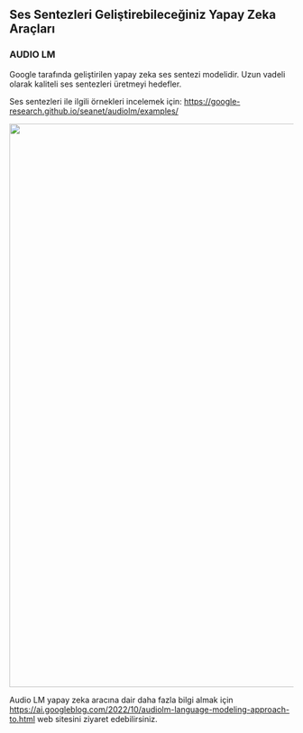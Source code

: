 ## Ses Sentezleri Geliştirebileceğiniz Yapay Zeka Araçları 
### AUDIO LM
Google tarafında geliştirilen yapay zeka ses sentezi modelidir. Uzun vadeli olarak kaliteli ses sentezleri üretmeyi hedefler.

Ses sentezleri ile ilgili örnekleri incelemek için: https://google-research.github.io/seanet/audiolm/examples/ 


<img style="width:1000px" src="https://blogger.googleusercontent.com/img/b/R29vZ2xl/AVvXsEgdFRqUq5R0CwA7eaE0qAXStL2AAZw3LNOxus3NYoz_JkbWSXz1ydyb839s0Z5qPk_wTGgAYL4B_XZBQRXaSsYtb9RYZZpf8kB8UjhwbGMZBhqswxse110R2OaVc4szGTvcSqZLm4hSCQ3howGlmEMoJxhvonK3MWkp49RquIhciqCJ349fCv6KxvUl/s960/image4.png" />

Audio LM yapay zeka aracına dair daha fazla bilgi almak için https://ai.googleblog.com/2022/10/audiolm-language-modeling-approach-to.html web sitesini ziyaret edebilirsiniz. 


